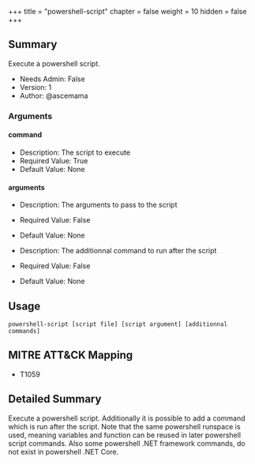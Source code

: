 +++
title = "powershell-script"
chapter = false
weight = 10
hidden = false
+++

## Summary
Execute a powershell script.  
  
- Needs Admin: False  
- Version: 1  
- Author: @ascemama  

### Arguments
#### command

- Description: The script to execute
- Required Value: True  
- Default Value: None  
#### arguments

- Description: The arguments to pass to the script 
- Required Value: False  
- Default Value: None  

- Description: The additionnal command to run after the script 
- Required Value: False  
- Default Value: None  

## Usage

```
powershell-script [script file] [script argument] [additionnal commands]
```

## MITRE ATT&CK Mapping

- T1059  
## Detailed Summary

Execute a powershell script. Additionally it is possible to add a command which is run after the script.
Note that the same powershell runspace is used, meaning variables and function can be reused in later powershell script commands. Also some powershell .NET framework commands, do not exist in powershell .NET Core.  